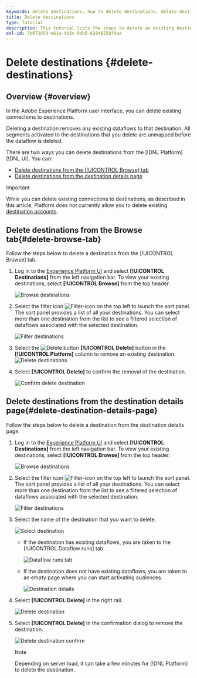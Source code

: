 ```yaml
---
keywords: delete destinations, how to delete destinations, delete destination
title: Delete destinations
type: Tutorial
description: This tutorial lists the steps to delete an existing destination in the Adobe Experience Platform UI
exl-id: 7b672859-e61a-4b3c-9db9-62048258f0aa
---
```

# Delete destinations {#delete-destinations}

## Overview {#overview}

In the Adobe Experience Platform user interface, you can delete existing connections to destinations.

Deleting a destination removes any existing dataflows to that destination. All segments activated to the destinations that you delete are unmapped before the dataflow is deleted.

There are two ways you can delete destinations from the [!DNL Platform] [!DNL UI]. You can:

* [Delete destinations from the [!UICONTROL Browse] tab](#delete-browse-tab)
* [Delete destinations from the destination details page](#delete-destination-details-page)

>[!IMPORTANT]
>
>While you can delete existing connections to destinations, as described in this article, Platform does not currently allow you to delete existing [destination accounts](/help/destinations/ui/destinations-workspace.md#accounts).

## Delete destinations from the Browse tab{#delete-browse-tab}

Follow the steps below to delete a destination from the [!UICONTROL Browse] tab.

1. Log in to the [Experience Platform UI](https://platform.adobe.com/) and select **[!UICONTROL Destinations]** from the left navigation bar. To view your existing destinations, select **[!UICONTROL Browse]** from the top header.

    ![Browse destinations](../assets/ui/delete-destinations/browse-destinations.png)

2. Select the filter icon ![Filter-icon](../assets/ui/delete-destinations/filter.png) on the top left to launch the sort panel. The sort panel provides a list of all your destinations. You can select more than one destination from the list to see a filtered selection of dataflows associated with the selected destination.

    ![Filter destinations](../assets/ui/delete-destinations/filter-destinations.png)

3. Select the ![Delete button](../assets/ui/delete-destinations/delete-icon.png) **[!UICONTROL Delete]** button in the **[!UICONTROL Platform]** column to remove an existing destination.
    ![Delete destinations](../assets/ui/delete-destinations/delete-destinations.png)

4. Select **[!UICONTROL Delete]** to confirm the removal of the destination.

    ![Confirm delete destination](../assets/ui/delete-destinations/delete-destinations-confirm.png)


## Delete destinations from the destination details page{#delete-destination-details-page}

Follow the steps below to delete a destination from the destination details page.

1. Log in to the [Experience Platform UI](https://platform.adobe.com/) and select **[!UICONTROL Destinations]** from the left navigation bar. To view your existing destinations, select **[!UICONTROL Browse]** from the top header.

    ![Browse destinations](../assets/ui/delete-destinations/browse-destinations.png)

2. Select the filter icon ![Filter-icon](../assets/ui/delete-destinations/filter.png) on the top left to launch the sort panel. The sort panel provides a list of all your destinations. You can select more than one destination from the list to see a filtered selection of dataflows associated with the selected destination.

    ![Filter destinations](../assets/ui/delete-destinations/filter-destinations.png)

3. Select the name of the destination that you want to delete.

    ![Select destination](../assets/ui/delete-destinations/delete-destination-select.png)

   * If the destination has existing dataflows, you are taken to the [!UICONTROL Dataflow runs] tab.

        ![Dataflow runs tab](../assets/ui/delete-destinations/destination-details-dataflows.png)

   * If the destination does not have existing dataflows, you are taken to an empty page where you can start activating audiences.

        ![Destination details](../assets/ui/delete-destinations/destination-details-empty.png)


4. Select **[!UICONTROL Delete]** in the right rail.

    ![Delete destination](../assets/ui/delete-destinations/delete-destinations-button.png)

5. Select **[!UICONTROL Delete]** in the confirmation dialog to remove the destination.

    ![Delete destination confirm](..//assets/ui/delete-destinations/delete-destinations-delete.png)

    >[!NOTE]
    >
    >Depending on server load, it can take a few minutes for [!DNL Platform] to delete the destination.
